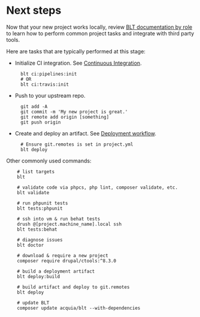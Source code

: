 # Next steps

Now that your new project works locally, review [BLT documentation by role](https://http://blt.readthedocs.io/) to learn how to perform common project tasks and integrate with third party tools.

Here are tasks that are typically performed at this stage:

* Initialize CI integration. See [Continuous Integration](ci.md).

        blt ci:pipelines:init
        # OR
        blt ci:travis:init

* Push to your upstream repo.

        git add -A
        git commit -m 'My new project is great.'
        git remote add origin [something]
        git push origin

* Create and deploy an artifact. See [Deployment workflow](deploy.md).

        # Ensure git.remotes is set in project.yml
        blt deploy

Other commonly used commands:

        # list targets
        blt

        # validate code via phpcs, php lint, composer validate, etc.
        blt validate

        # run phpunit tests
        blt tests:phpunit

        # ssh into vm & run behat tests
        drush @[project.machine_name].local ssh
        blt tests:behat

        # diagnose issues
        blt doctor

        # download & require a new project
        composer require drupal/ctools:^8.3.0

        # build a deployment artifact
        blt deploy:build

        # build artifact and deploy to git.remotes
        blt deploy

        # update BLT
        composer update acquia/blt --with-dependencies
